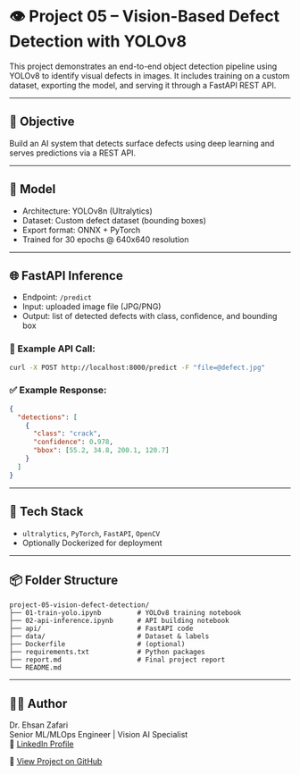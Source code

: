 
# 👁️ Project 05 – Vision-Based Defect Detection with YOLOv8

This project demonstrates an end-to-end object detection pipeline using YOLOv8 to identify visual defects in images. It includes training on a custom dataset, exporting the model, and serving it through a FastAPI REST API.

---

## 🎯 Objective
Build an AI system that detects surface defects using deep learning and serves predictions via a REST API.

---

## 🧠 Model
- Architecture: YOLOv8n (Ultralytics)
- Dataset: Custom defect dataset (bounding boxes)
- Export format: ONNX + PyTorch
- Trained for 30 epochs @ 640x640 resolution

---

## 🌐 FastAPI Inference
- Endpoint: `/predict`
- Input: uploaded image file (JPG/PNG)
- Output: list of detected defects with class, confidence, and bounding box

### 🧪 Example API Call:
```bash
curl -X POST http://localhost:8000/predict -F "file=@defect.jpg"
```

### ✅ Example Response:
```json
{
  "detections": [
    {
      "class": "crack",
      "confidence": 0.978,
      "bbox": [55.2, 34.8, 200.1, 120.7]
    }
  ]
}
```

---

## 🧰 Tech Stack
- `ultralytics`, `PyTorch`, `FastAPI`, `OpenCV`
- Optionally Dockerized for deployment

---

## 📦 Folder Structure
```
project-05-vision-defect-detection/
├── 01-train-yolo.ipynb         # YOLOv8 training notebook
├── 02-api-inference.ipynb      # API building notebook
├── api/                        # FastAPI code
├── data/                       # Dataset & labels
├── Dockerfile                  # (optional)
├── requirements.txt            # Python packages
├── report.md                   # Final project report
└── README.md
```

---

## 👨‍💻 Author
Dr. Ehsan Zafari  
Senior ML/MLOps Engineer | Vision AI Specialist  
🔗 [LinkedIn Profile](https://www.linkedin.com/in/dr-ehsan-zafari-ai-ml)

🔗 [View Project on GitHub](https://github.com/Essi2030/mlops-projects-portfolio/tree/main/project-05-vision-defect-detection)
